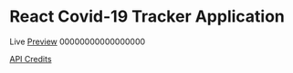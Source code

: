 # React Covid-19 Tracker Application

Live [Preview](https://covid19-tracker-mr62.web.app/) 00000000000000000

[API Credits](https://covid19.mathdro.id/api/)
